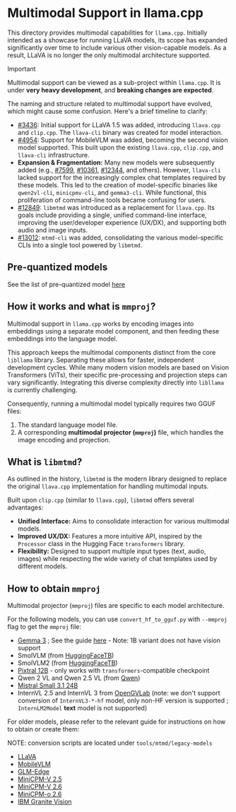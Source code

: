 # Multimodal Support in llama.cpp

This directory provides multimodal capabilities for `llama.cpp`. Initially intended as a showcase for running LLaVA models, its scope has expanded significantly over time to include various other vision-capable models. As a result, LLaVA is no longer the only multimodal architecture supported.

> [!IMPORTANT]
>
> Multimodal support can be viewed as a sub-project within `llama.cpp`. It is under **very heavy development**, and **breaking changes are expected**.

The naming and structure related to multimodal support have evolved, which might cause some confusion. Here's a brief timeline to clarify:

- [#3436](https://github.com/ggml-org/llama.cpp/pull/3436): Initial support for LLaVA 1.5 was added, introducing `llava.cpp` and `clip.cpp`. The `llava-cli` binary was created for model interaction.
- [#4954](https://github.com/ggml-org/llama.cpp/pull/4954): Support for MobileVLM was added, becoming the second vision model supported. This built upon the existing `llava.cpp`, `clip.cpp`, and `llava-cli` infrastructure.
- **Expansion & Fragmentation:** Many new models were subsequently added (e.g., [#7599](https://github.com/ggml-org/llama.cpp/pull/7599), [#10361](https://github.com/ggml-org/llama.cpp/pull/10361), [#12344](https://github.com/ggml-org/llama.cpp/pull/12344), and others). However, `llava-cli` lacked support for the increasingly complex chat templates required by these models. This led to the creation of model-specific binaries like `qwen2vl-cli`, `minicpmv-cli`, and `gemma3-cli`. While functional, this proliferation of command-line tools became confusing for users.
- [#12849](https://github.com/ggml-org/llama.cpp/pull/12849): `libmtmd` was introduced as a replacement for `llava.cpp`. Its goals include providing a single, unified command-line interface, improving the user/developer experience (UX/DX), and supporting both audio and image inputs.
- [#13012](https://github.com/ggml-org/llama.cpp/pull/13012): `mtmd-cli` was added, consolidating the various model-specific CLIs into a single tool powered by `libmtmd`.

## Pre-quantized models

See the list of pre-quantized model [here](../../docs/multimodal.md)

## How it works and what is `mmproj`?

Multimodal support in `llama.cpp` works by encoding images into embeddings using a separate model component, and then feeding these embeddings into the language model.

This approach keeps the multimodal components distinct from the core `libllama` library. Separating these allows for faster, independent development cycles. While many modern vision models are based on Vision Transformers (ViTs), their specific pre-processing and projection steps can vary significantly. Integrating this diverse complexity directly into `libllama` is currently challenging.

Consequently, running a multimodal model typically requires two GGUF files:
1.  The standard language model file.
2.  A corresponding **multimodal projector (`mmproj`)** file, which handles the image encoding and projection.

## What is `libmtmd`?

As outlined in the history, `libmtmd` is the modern library designed to replace the original `llava.cpp` implementation for handling multimodal inputs.

Built upon `clip.cpp` (similar to `llava.cpp`), `libmtmd` offers several advantages:
- **Unified Interface:** Aims to consolidate interaction for various multimodal models.
- **Improved UX/DX:** Features a more intuitive API, inspired by the `Processor` class in the Hugging Face `transformers` library.
- **Flexibility:** Designed to support multiple input types (text, audio, images) while respecting the wide variety of chat templates used by different models.

## How to obtain `mmproj`

Multimodal projector (`mmproj`) files are specific to each model architecture.

For the following models, you can use `convert_hf_to_gguf.py` with `--mmproj` flag to get the `mmproj` file:
- [Gemma 3](https://huggingface.co/collections/google/gemma-3-release-67c6c6f89c4f76621268bb6d) ; See the guide [here](../../docs/multimodal/gemma3.md) - Note: 1B variant does not have vision support
- SmolVLM (from [HuggingFaceTB](https://huggingface.co/HuggingFaceTB))
- SmolVLM2 (from [HuggingFaceTB](https://huggingface.co/HuggingFaceTB))
- [Pixtral 12B](https://huggingface.co/mistral-community/pixtral-12b) - only works with `transformers`-compatible checkpoint
- Qwen 2 VL and Qwen 2.5 VL (from [Qwen](https://huggingface.co/Qwen))
- [Mistral Small 3.1 24B](https://huggingface.co/mistralai/Mistral-Small-3.1-24B-Instruct-2503)
- InternVL 2.5 and InternVL 3 from [OpenGVLab](https://huggingface.co/OpenGVLab) (note: we don't support conversion of `InternVL3-*-hf` model, only non-HF version is supported ; `InternLM2Model` **text** model is not supported)

For older models, please refer to the relevant guide for instructions on how to obtain or create them:

NOTE: conversion scripts are located under `tools/mtmd/legacy-models`

- [LLaVA](../../docs/multimodal/llava.md)
- [MobileVLM](../../docs/multimodal/MobileVLM.md)
- [GLM-Edge](../../docs/multimodal/glmedge.md)
- [MiniCPM-V 2.5](../../docs/multimodal/minicpmv2.5.md)
- [MiniCPM-V 2.6](../../docs/multimodal/minicpmv2.6.md)
- [MiniCPM-o 2.6](../../docs/multimodal/minicpmo2.6.md)
- [IBM Granite Vision](../../docs/multimodal/granitevision.md)
